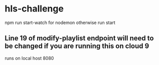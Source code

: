 # hls-challenge

npm run start-watch for nodemon otherwise run start 

## Line 19 of modify-playlist endpoint will need to be changed if you are running this on cloud 9

runs on local host 8080
